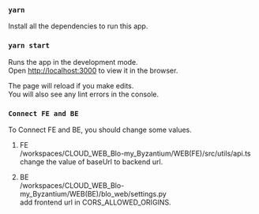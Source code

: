 ### `yarn`

Install all the dependencies to run this app.

### `yarn start`

Runs the app in the development mode.\
Open [http://localhost:3000](http://localhost:3000) to view it in the browser.

The page will reload if you make edits.\
You will also see any lint errors in the console.

### `Connect FE and BE`

To Connect FE and BE, you should change some values.

1. FE \
   /workspaces/CLOUD_WEB_Blo-my_Byzantium/WEB(FE)/src/utils/api.ts \
   change the value of baseUrl to backend url.

2. BE \
   /workspaces/CLOUD_WEB_Blo-my_Byzantium/WEB(BE)/blo_web/settings.py \
   add frontend url in CORS_ALLOWED_ORIGINS.
